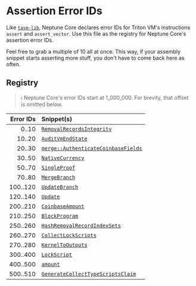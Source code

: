 # Assertion Error IDs

Like [`tasm-lib`](https://github.com/TritonVM/tasm-lib/blob/master/tasm-lib/src/assertion_error_ids.md),
Neptune Core declares error IDs for Triton VM's instructions `assert` and `assert_vector`.
Use this file as the registry for Neptune Core's assertion error IDs.

Feel free to grab a multiple of 10 all at once.
This way, if your assembly snippet starts asserting more stuff, you don't have to come back here as
often.

## Registry

> ℹ️ Neptune Core's error IDs start at 1_000_000.
> For brevity, that offset is omitted below.

| Error IDs | Snippet(s)                                                                                                                     |
|----------:|:-------------------------------------------------------------------------------------------------------------------------------|
|     0..10 | [`RemovalRecordsIntegrity`](models/blockchain/transaction/validity/removal_records_integrity.rs)                               |
|    10..20 | [`AuditVmEndState`](models/proof_abstractions/tasm/audit_vm_end_state.rs)                                                      |
|    20..30 | [`merge::AuthenticateCoinbaseFields`](models/blockchain/transaction/validity/tasm/merge/authenticate_coinbase_fields.rs)       |
|    30..50 | [`NativeCurrency`](models/blockchain/type_scripts/native_currency.rs)                                                          |
|    50..70 | [`SingleProof`](models/blockchain/transaction/validity/single_proof.rs)                                                        |
|    70..80 | [`MergeBranch`](models/blockchain/transaction/validity/tasm/single_proof/merge_branch.rs)                                      |
|  100..120 | [`UpdateBranch`](models/blockchain/transaction/validity/tasm/single_proof/update_branch.rs)                                    |
|  120..140 | [`Update`](models/blockchain/transaction/validity/update.rs)                                                                   |
|  200..210 | [`CoinbaseAmount`](models/blockchain/transaction/validity/tasm/coinbase_amount.rs)                                             |
|  210..250 | [`BlockProgram`](models/blockchain/block/validity/block_program.rs)                                                            |
|  250..260 | [`HashRemovalRecordIndexSets`](models/blockchain/transaction/validity/tasm/hash_removal_record_index_sets.rs)                  |
|  260..270 | [`CollectLockScripts`](models/blockchain/transaction/validity/collect_lock_scripts.rs)                                         |
|  270..280 | [`KernelToOutputs`](models/blockchain/transaction/validity/kernel_to_outputs.rs)                                               |
|  300..400 | [`LockScript`](models/blockchain/transaction/lock_script.rs)                                                                   |
|  400..500 | [`amount`](models/blockchain/type_scripts/amount/mod.rs)                                                                       |
|  500..510 | [`GenerateCollectTypeScriptsClaim`](models/blockchain/transaction/validity/tasm/claims/generate_collect_type_scripts_claim.rs) | 
